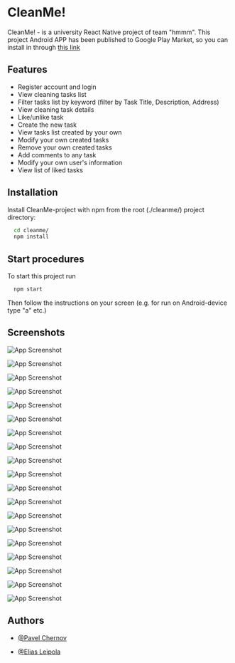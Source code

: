 # CleanMe!

CleanMe! - is a university React Native project of team "hmmm".
This project Android APP has been published to Google Play Market, so you can install in through [this link](https://play.google.com/store/apps/details?id=com.pavelc.CleanMe_Find_your_service&pli=1)
## Features

- Register account and login
- View cleaning tasks list
- Filter tasks list by keyword (filter by Task Title, Description, Address)
- View cleaning task details
- Like/unlike task
- Create the new task
- View tasks list created by your own
- Modify your own created tasks
- Remove your own created tasks
- Add comments to any task
- Modify your own user's information
- View list of liked tasks


## Installation

Install CleanMe-project with npm from the root (./cleanme/) project directory:

```bash
  cd cleanme/
  npm install
```
    
## Start procedures

To start this project run

```bash
  npm start
```

Then follow the instructions on your screen (e.g. for run on Android-device type "a" etc.)
## Screenshots

![App Screenshot](https://i2.paste.pics/J7G6C.png)

![App Screenshot](https://i2.paste.pics/J7G6J.png)

![App Screenshot](https://i2.paste.pics/J7G6M.png)

![App Screenshot](https://i2.paste.pics/J7G6Q.png)

![App Screenshot](https://i2.paste.pics/J7G6S.png)

![App Screenshot](https://i2.paste.pics/J7G6X.png)

![App Screenshot](https://i2.paste.pics/J7G76.png)

![App Screenshot](https://i2.paste.pics/J7G79.png)

![App Screenshot](https://i2.paste.pics/J7G7B.png)

![App Screenshot](https://i2.paste.pics/J7G7C.png)

![App Screenshot](https://i2.paste.pics/J7G7D.png)

![App Screenshot](https://i2.paste.pics/J7G7E.png)

![App Screenshot](https://i2.paste.pics/J7G7F.png)

![App Screenshot](https://i2.paste.pics/J7G7H.png)

![App Screenshot](https://i2.paste.pics/J7G7N.png)

![App Screenshot](https://i2.paste.pics/J7G7S.png)

![App Screenshot](https://i2.paste.pics/J7G7V.png)

![App Screenshot](https://i2.paste.pics/J7G80.png)

![App Screenshot](https://i2.paste.pics/J7G82.png)

## Authors

- [@Pavel Chernov](https://github.com/Underwerse)

- [@Elias Leipola](https://github.com/eliasleipola)
